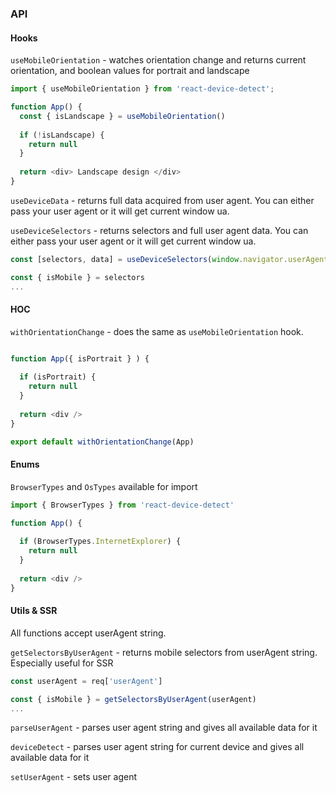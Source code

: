 ### API

#### Hooks

`useMobileOrientation` - watches orientation change and returns current orientation, and boolean values for portrait and landscape

```js
import { useMobileOrientation } from 'react-device-detect';

function App() {
  const { isLandscape } = useMobileOrientation()
  
  if (!isLandscape) {
    return null
  }
  
  return <div> Landscape design </div>
}
```

`useDeviceData` - returns full data acquired from user agent. You can either pass your user agent or it will get current window ua.

`useDeviceSelectors` - returns selectors and full user agent data. You can either pass your user agent or it will get current window ua.

```js
const [selectors, data] = useDeviceSelectors(window.navigator.userAgent)

const { isMobile } = selectors
...
```

#### HOC

`withOrientationChange` - does the same as `useMobileOrientation` hook.

```js

function App({ isPortrait } ) {
  
  if (isPortrait) {
    return null
  }
  
  return <div />
}

export default withOrientationChange(App)
```

#### Enums

`BrowserTypes` and `OsTypes` available for import

```js
import { BrowserTypes } from 'react-device-detect'

function App() {
  
  if (BrowserTypes.InternetExplorer) {
    return null
  }
  
  return <div />
}
```

#### Utils & SSR

All functions accept userAgent string.

`getSelectorsByUserAgent` - returns mobile selectors from userAgent string. Especially useful for SSR

```js
const userAgent = req['userAgent']

const { isMobile } = getSelectorsByUserAgent(userAgent)
...
```

`parseUserAgent` - parses user agent string and gives all available data for it

`deviceDetect` - parses user agent string for current device and gives all available data for it

`setUserAgent` - sets user agent
